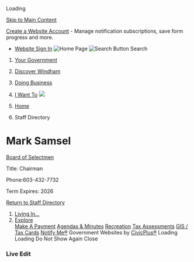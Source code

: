  

Loading

  [Skip to Main Content](https://www.windhamnh.gov/directory.aspx?EID=46/)  

 [Create a Website Account](https://www.windhamnh.gov/MyAccount/ProfileCreate)  - Manage notification subscriptions, save form progress and more.    

 *  [Website Sign In](https://www.windhamnh.gov/MyAccount) 
  ![Home Page](images/4c59b31c7949880ac5e4adb65bd96376443160a956ee35e0b0e205e2c9517815.jpg)   ![Search Button](images/d05c5a899ffdd190098b38b8fe8c5b776dc04d2edbef1d99db20a82176c4298e.png) Search 

 1.  [Your Government](https://www.windhamnh.gov/27/Your-Government) 
 1.  [Discover Windham](https://www.windhamnh.gov/508/Discover-Windham) 
 1.  [Doing Business](https://www.windhamnh.gov/35/Doing-Business) 
 1.  [I Want To](https://www.windhamnh.gov/9/I-Want-To) 
  ![](images/6469c90ac311b82d3ad473039d0ac09ae02566349dd0b8c073a0fe7b1f2f85b6.jpg)  

 1.  [Home](https://www.windhamnh.gov/) 
 1. Staff Directory

# Mark Samsel

   [Board of Selectmen](https://www.windhamnh.gov/Directory.aspx?DID=31) 

Title: Chairman

Phone:603-432-7732 

Term Expires: 2026

  

 [Return to Staff Directory](https://www.windhamnh.gov/Directory.aspx) 

 1.   [Living In...](https://www.windhamnh.gov/101/Living-In)  
 1.   [Explore](https://www.windhamnh.gov/31/Explore)  
  [Make A Payment](https://www.windhamnh.gov/461/Make-an-ONLINE-Payment)   [Agendas & Minutes](https://www.windhamnh.gov/AgendaCenter)   [Recreation](https://www.windhamnh.gov/177/Recreation-Department)   [Tax Assessments](https://www.windhamnh.gov/168/property-tax-assessments)   [GIS / Tax Cards](https://www.windhamnh.gov/237/IT-GIS-Department)   [Notify Me®](https://www.windhamnh.gov/list.aspx)  Government Websites by [CivicPlus®](https://connect.civicplus.com/referral)  Loading Loading Do Not Show Again Close 

### Live Edit

 